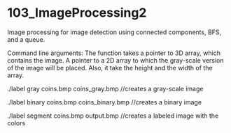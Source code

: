 # 103_ImageProcessing2
Image processing for image detection using connected components, BFS, and a queue.

Command line arguments:
The function takes a pointer to 3D array, which contains the image. A pointer to a 2D array to which
the gray-scale version of the image will be placed. Also, it take the height and the width of the array.

./label gray coins.bmp coins_gray.bmp //creates a gray-scale image


./label binary coins.bmp coins_binary.bmp //creates a binary image


./label segment coins.bmp output.bmp //creates a labeled image with the colors
